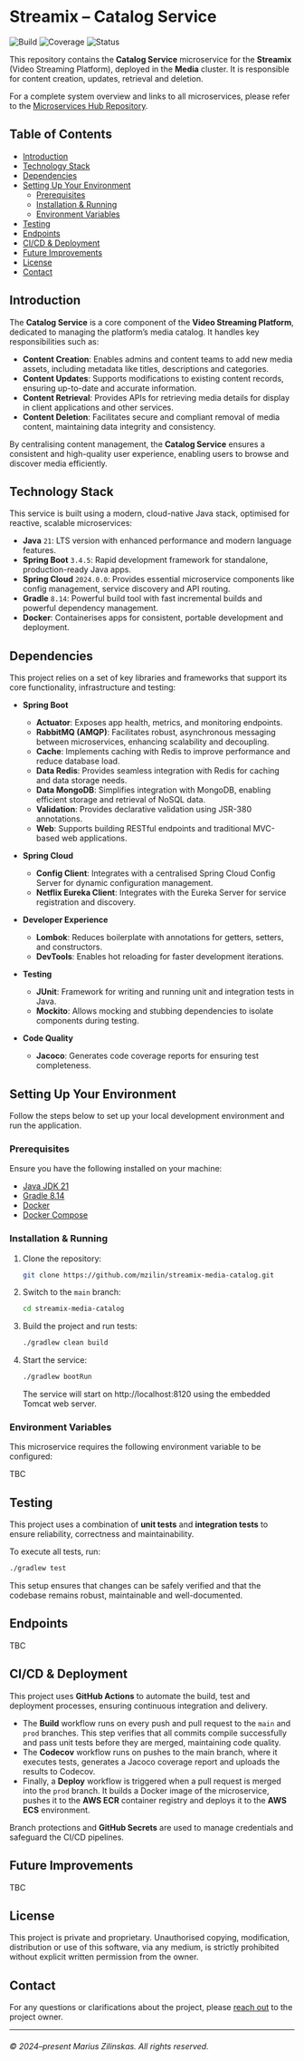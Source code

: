# Streamix – Catalog Service

![Build](https://img.shields.io/github/actions/workflow/status/mzilin/streamix-media-catalog/build.yml?label=Build&logo=github&logoColor=white&style=flat)
![Coverage](https://img.shields.io/codecov/c/github/mzilin/streamix-media-catalog?label=Coverage&logo=codecov&logoColor=white&style=flat)
![Status](https://img.shields.io/badge/status-in_progress-yellow?label=Status)


This repository contains the **Catalog Service** microservice for the **Streamix** (Video Streaming Platform), deployed in the **Media** cluster. It is responsible for content creation, updates, retrieval and deletion.

For a complete system overview and links to all microservices, please refer to the [Microservices Hub Repository](https://github.com/mzilin/streamix-microservices-hub).


## Table of Contents

* [Introduction](#introduction)
* [Technology Stack](#technology-stack)
* [Dependencies](#dependencies)
* [Setting Up Your Environment](#setting-up-your-environment)
  * [Prerequisites](#prerequisites)
  * [Installation & Running](#installation--running)
  * [Environment Variables](#environment-variables)
* [Testing](#testing)
* [Endpoints](#endpoints)
* [CI/CD & Deployment](#cicd--deployment)
* [Future Improvements](#future-improvements)
* [License](#license)
* [Contact](#contact)


## Introduction

The **Catalog Service** is a core component of the **Video Streaming Platform**, dedicated to managing the platform’s media catalog. It handles key responsibilities such as:

- **Content Creation**: Enables admins and content teams to add new media assets, including metadata like titles, descriptions and categories.
- **Content Updates**: Supports modifications to existing content records, ensuring up-to-date and accurate information.
- **Content Retrieval**: Provides APIs for retrieving media details for display in client applications and other services.
- **Content Deletion**: Facilitates secure and compliant removal of media content, maintaining data integrity and consistency.

By centralising content management, the **Catalog Service** ensures a consistent and high-quality user experience, enabling users to browse and discover media efficiently.


## Technology Stack

This service is built using a modern, cloud-native Java stack, optimised for reactive, scalable microservices:

- **Java** `21`: LTS version with enhanced performance and modern language features.
- **Spring Boot** `3.4.5`: Rapid development framework for standalone, production-ready Java apps.
- **Spring Cloud** `2024.0.0`: Provides essential microservice components like config management, service discovery and API routing.
- **Gradle** `8.14`: Powerful build tool with fast incremental builds and powerful dependency management.
- **Docker**: Containerises apps for consistent, portable development and deployment.


## Dependencies

This project relies on a set of key libraries and frameworks that support its core functionality, infrastructure and testing:

- **Spring Boot**
  - **Actuator**: Exposes app health, metrics, and monitoring endpoints.
  - **RabbitMQ (AMQP)**: Facilitates robust, asynchronous messaging between microservices, enhancing scalability and decoupling.
  - **Cache**: Implements caching with Redis to improve performance and reduce database load.
  - **Data Redis**: Provides seamless integration with Redis for caching and data storage needs.
  - **Data MongoDB**: Simplifies integration with MongoDB, enabling efficient storage and retrieval of NoSQL data.
  - **Validation**: Provides declarative validation using JSR-380 annotations.
  - **Web**: Supports building RESTful endpoints and traditional MVC-based web applications.

- **Spring Cloud**
  - **Config Client**: Integrates with a centralised Spring Cloud Config Server for dynamic configuration management.
  - **Netflix Eureka Client**: Integrates with the Eureka Server for service registration and discovery.

- **Developer Experience**
  - **Lombok**: Reduces boilerplate with annotations for getters, setters, and constructors.
  - **DevTools**: Enables hot reloading for faster development iterations.

- **Testing**
  - **JUnit**: Framework for writing and running unit and integration tests in Java.
  - **Mockito**: Allows mocking and stubbing dependencies to isolate components during testing.

- **Code Quality**
  - **Jacoco**: Generates code coverage reports for ensuring test completeness.


## Setting Up Your Environment

Follow the steps below to set up your local development environment and run the application.


### Prerequisites

Ensure you have the following installed on your machine:
- [Java JDK 21](https://www.oracle.com/uk/java/technologies/downloads/#java21)
- [Gradle 8.14](https://gradle.org/)
- [Docker](https://docs.docker.com/get-started/get-docker/)
- [Docker Compose](https://docs.docker.com/compose/)


### Installation & Running

1. Clone the repository:
    ```bash
    git clone https://github.com/mzilin/streamix-media-catalog.git
    ```

2. Switch to the `main` branch:
    ```bash
    cd streamix-media-catalog
    ```

3. Build the project and run tests:
    ```bash
    ./gradlew clean build
    ```

4. Start the service:
    ```bash
    ./gradlew bootRun
    ```

   The service will start on http://localhost:8120 using the embedded Tomcat web server.


### Environment Variables

This microservice requires the following environment variable to be configured:

TBC


## Testing

This project uses a combination of **unit tests** and **integration tests** to ensure reliability, correctness and maintainability.

To execute all tests, run:
```bash
./gradlew test
```

This setup ensures that changes can be safely verified and that the codebase remains robust, maintainable and well-documented.


## Endpoints

TBC


## CI/CD & Deployment

This project uses **GitHub Actions** to automate the build, test and deployment processes, ensuring continuous integration and delivery.

- The **Build** workflow runs on every push and pull request to the `main` and `prod` branches. This step verifies that all commits compile successfully and pass unit tests before they are merged, maintaining code quality.
- The **Codecov** workflow runs on pushes to the main branch, where it executes tests, generates a Jacoco coverage report and uploads the results to Codecov.
- Finally, a **Deploy** workflow is triggered when a pull request is merged into the `prod` branch. It builds a Docker image of the microservice, pushes it to the **AWS ECR** container registry and deploys it to the **AWS ECS** environment.

Branch protections and **GitHub Secrets** are used to manage credentials and safeguard the CI/CD pipelines.


## Future Improvements

TBC


## License

This project is private and proprietary. Unauthorised copying, modification, distribution or use of this software, via any medium, is strictly prohibited without explicit written permission from the owner.


## Contact

For any questions or clarifications about the project, please [reach out](https://www.mariuszilinskas.com/contact) to the project owner.


------
###### © 2024–present Marius Zilinskas. All rights reserved.